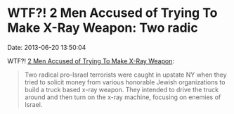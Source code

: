 WTF?! 2 Men Accused of Trying To Make X-Ray Weapon: Two radic
=============================================================

Date: 2013-06-20 13:50:04

WTF?! [2 Men Accused of Trying To Make X-Ray
Weapon](http://science.slashdot.org/story/13/06/19/2235254/2-men-accused-of-trying-to-make-x-ray-weapon):

> Two radical pro-Israel terrorists were caught in upstate NY when they
> tried to solicit money from various honorable Jewish organizations to
> build a truck based x-ray weapon. They intended to drive the truck
> around and then turn on the x-ray machine, focusing on enemies of
> Israel.
